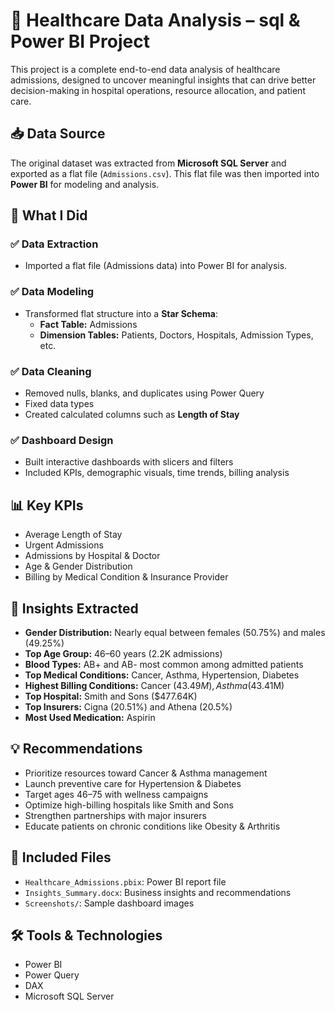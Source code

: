 
# 🏥 Healthcare Data Analysis – sql & Power BI Project

This project is a complete end-to-end data analysis of healthcare admissions, designed to uncover meaningful insights that can drive better decision-making in hospital operations, resource allocation, and patient care.

## 📥 Data Source
The original dataset was extracted from **Microsoft SQL Server** and exported as a flat file (`Admissions.csv`). This flat file was then imported into **Power BI** for modeling and analysis.

## 🔧 What I Did

### ✅ Data Extraction
- Imported a flat file (Admissions data) into Power BI for analysis.

### ✅ Data Modeling
- Transformed flat structure into a **Star Schema**:
  - **Fact Table:** Admissions
  - **Dimension Tables:** Patients, Doctors, Hospitals, Admission Types, etc.

### ✅ Data Cleaning
- Removed nulls, blanks, and duplicates using Power Query
- Fixed data types
- Created calculated columns such as **Length of Stay**

### ✅ Dashboard Design
- Built interactive dashboards with slicers and filters
- Included KPIs, demographic visuals, time trends, billing analysis

## 📊 Key KPIs
- Average Length of Stay
- Urgent Admissions
- Admissions by Hospital & Doctor
- Age & Gender Distribution
- Billing by Medical Condition & Insurance Provider

## 📌 Insights Extracted
- **Gender Distribution:** Nearly equal between females (50.75%) and males (49.25%)
- **Top Age Group:** 46–60 years (2.2K admissions)
- **Blood Types:** AB+ and AB- most common among admitted patients
- **Top Medical Conditions:** Cancer, Asthma, Hypertension, Diabetes
- **Highest Billing Conditions:** Cancer ($43.49M), Asthma ($43.41M)
- **Top Hospital:** Smith and Sons ($477.64K)
- **Top Insurers:** Cigna (20.51%) and Athena (20.5%)
- **Most Used Medication:** Aspirin

## 💡 Recommendations
- Prioritize resources toward Cancer & Asthma management
- Launch preventive care for Hypertension & Diabetes
- Target ages 46–75 with wellness campaigns
- Optimize high-billing hospitals like Smith and Sons
- Strengthen partnerships with major insurers
- Educate patients on chronic conditions like Obesity & Arthritis

## 📁 Included Files
- `Healthcare_Admissions.pbix`: Power BI report file
- `Insights_Summary.docx`: Business insights and recommendations
- `Screenshots/`: Sample dashboard images

## 🛠 Tools & Technologies
- Power BI
- Power Query
- DAX
- Microsoft SQL Server
